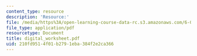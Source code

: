 ```yaml
---
content_type: resource
description: 'Resource:'
file: /media/https%3A/open-learning-course-data-rc.s3.amazonaws.com/6-004-computation-structures-spring-2017/210fd9514f01b2791eba384f2e2ca366_digital_worksheet.pdf
file_type: application/pdf
resourcetype: Document
title: digital_worksheet.pdf
uid: 210fd951-4f01-b279-1eba-384f2e2ca366
---
```

